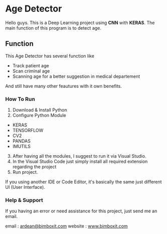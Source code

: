


# Age Detector

Hello guys. This is a Deep Learning project using **CNN** with **KERAS**. The main function of this program is to detect age.

## Function

This Age Detector has several function like

- Track patient age
- Scan criminal age
- Scanning age for a better suggestion in medical departement

And still have many other feautures with it own benefits.

### How To Run

1. Download & Install Python
2. Configure Python Module
  - KERAS
  - TENSORFLOW
  - CV2
  - PANDAS
  - IMUTILS
3. After having all the modules, I suggest to run it via Visual Studio. 
4. In the Visual Studio Code just simply install all required extension regarding the project
5. Run project.

If you using another IDE or Code Editor, it's basically the same just different UI (User Interface).

### Help & Support

If you having an error or need assistance for this project, just send me an email.

email   : ardean@bimboxit.com
website : www.bimboxit.com
